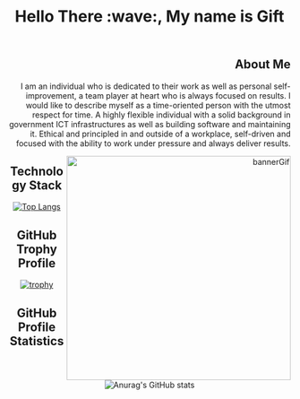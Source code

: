 
 
<header align="center">
 <h1> Hello There :wave:, My name is Gift</h1>
</header>

<div align="right">
 <span>
  <h2>
   About Me
  </h2>
  <p>
   I am an individual who is dedicated to their work as well as personal self-improvement, a team player at heart who is always focused on results. I would like to describe myself as a time-oriented person with the utmost respect for time. A highly flexible individual with a solid background in government ICT infrastructures as well as building software and maintaining it. Ethical and principled in and outside of a workplace, self-driven and focused with the ability to work under pressure and always deliver results.
  </p>
 </span>
  <img src="https://miro.medium.com/max/1360/0*7Q3yvSIv_t0ioJ-Z.gif" alt="bannerGif"/ align="right"width="400">
 </div>

<div align="center">
 <div align="center"><h2 text-align="center">Technology Stack</h2></div>
 
 [![Top Langs](https://github-readme-stats.vercel.app/api/top-langs/?username=ZroC00l&layout=compact)](https://github.com/anuraghazra/github-readme-stats) 
</div>



<div align="center" margin-top="10px" backgroundColor="white">                   
 <div align="center"><h2 text-align="center">GitHub Trophy Profile</h2></div>

[![trophy](https://github-profile-trophy.vercel.app/?username=ZroC00l&theme=onedark)](https://github.com/ryo-ma/github-profile-trophy)
</div>



<div align="center">
 <div align="center"><h2 text-align="center">GitHub Profile Statistics</h2></div>
 
![Anurag's GitHub stats](https://github-readme-stats.vercel.app/api?username=ZroC00l&show_icons=true&theme=radical)
</div>
